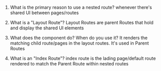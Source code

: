 1. What is the primary reason to use a nested route?
whenever there's shared UI between pages/routes


2. What is a "Layout Route"?
Layout Routes are parent Routes that hold and display the shared UI elements 


3. What does the <Outlet /> component do? When do you use it?
It renders the matching child route/pages in the layout routes. It's used in Parent Routes


4. What is an "Index Route"?
index route is the lading page/default route rendered to match the Parent Route within nested routes